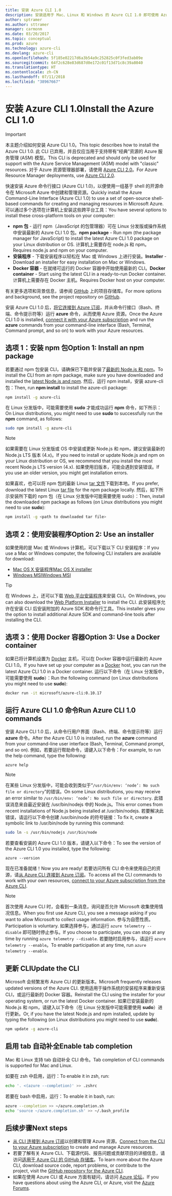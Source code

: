 ```yaml
---
title: 安装 Azure CLI 1.0
description: 安装适用于 Mac、Linux 和 Windows 的 Azure CLI 1.0 即可使用 Azure 服务
author: sptramer
ms.author: sttramer
manager: carmonm
ms.date: 03/20/2017
ms.topic: conceptual
ms.prod: azure
ms.technology: azure-cli
ms.devlang: azure-cli
ms.openlocfilehash: 5f185e02217d6a3b54a9c252825c0f3fed3ab09e
ms.sourcegitcommit: 64f2c628e83d687d0e172c01f13d71c8c39a8040
ms.translationtype: HT
ms.contentlocale: zh-CN
ms.lasthandoff: 07/11/2018
ms.locfileid: "38967667"
---
```

# <a name="install-the-azure-cli-10"></a><span data-ttu-id="b04bf-103">安装 Azure CLI 1.0</span><span class="sxs-lookup"><span data-stu-id="b04bf-103">Install the Azure CLI 1.0</span></span>

> [!IMPORTANT]
> <span data-ttu-id="b04bf-104">本主题介绍如何安装 Azure CLI 1.0。</span><span class="sxs-lookup"><span data-stu-id="b04bf-104">This topic describes how to install the Azure CLI 1.0.</span></span> <span data-ttu-id="b04bf-105">此 CLI 已弃用，并且仅应当用于支持带有“经典”资源的 Azure 服务管理 (ASM) 模型。</span><span class="sxs-lookup"><span data-stu-id="b04bf-105">This CLI is deprecated and should only be used for support with the Azure Service Management (ASM) model with "classic" resources.</span></span>
> <span data-ttu-id="b04bf-106">对于 Azure 资源管理器部署，请使用 [Azure CLI 2.0](/cli/azure)。</span><span class="sxs-lookup"><span data-stu-id="b04bf-106">For Azure Resource Manager deployments, use [Azure CLI 2.0](/cli/azure).</span></span>

<span data-ttu-id="b04bf-107">快速安装 Azure 命令行接口 (Azure CLI 1.0)，以便使用一组基于 shell 的开源命令在 Microsoft Azure 中创建和管理资源。</span><span class="sxs-lookup"><span data-stu-id="b04bf-107">Quickly install the Azure Command-Line Interface (Azure CLI 1.0) to use a set of open-source shell-based commands for creating and managing resources in Microsoft Azure.</span></span> <span data-ttu-id="b04bf-108">可以通过多个选项在计算机上安装这些跨平台工具：</span><span class="sxs-lookup"><span data-stu-id="b04bf-108">You have several options to install these cross-platform tools on your computer:</span></span>

* <span data-ttu-id="b04bf-109">**npm 包** - 运行 npm（JavaScript 的包管理器）可在 Linux 分发版或操作系统中安装最新的 Azure CLI 1.0 包。</span><span class="sxs-lookup"><span data-stu-id="b04bf-109">**npm package** - Run npm (the package manager for JavaScript) to install the latest Azure CLI 1.0 package on your Linux distribution or OS.</span></span> <span data-ttu-id="b04bf-110">计算机上需要存在 node.js 和 npm。</span><span class="sxs-lookup"><span data-stu-id="b04bf-110">Requires node.js and npm on your computer.</span></span>
* <span data-ttu-id="b04bf-111">**安装程序** - 下载安装程序以轻松在 Mac 或 Windows 上进行安装。</span><span class="sxs-lookup"><span data-stu-id="b04bf-111">**Installer** - Download an installer for easy installation on Mac or Windows.</span></span>
* <span data-ttu-id="b04bf-112">**Docker 容器** - 在就绪可运行的 Docker 容器中开始使用最新的 CLI。</span><span class="sxs-lookup"><span data-stu-id="b04bf-112">**Docker container** - Start using the latest CLI in a ready-to-run Docker container.</span></span> <span data-ttu-id="b04bf-113">计算机上需要存在 Docker 主机。</span><span class="sxs-lookup"><span data-stu-id="b04bf-113">Requires Docker host on your computer.</span></span>

<span data-ttu-id="b04bf-114">有关更多选项和背景信息，请参阅 [GitHub](https://github.com/azure/azure-xplat-cli) 上的项目存储库。</span><span class="sxs-lookup"><span data-stu-id="b04bf-114">For more options and background, see the project repository on [GitHub](https://github.com/azure/azure-xplat-cli).</span></span>

<span data-ttu-id="b04bf-115">安装 Azure CLI 1.0 后，[将它连接到 Azure 订阅](/cli/azure/authenticate-azure-cli)，并从命令行接口（Bash、终端、命令提示符等）运行 **azure** 命令，从而使用 Azure 资源。</span><span class="sxs-lookup"><span data-stu-id="b04bf-115">Once the Azure CLI 1.0 is installed, [connect it with your Azure subscription](/cli/azure/authenticate-azure-cli) and run the **azure** commands from your command-line interface (Bash, Terminal, Command prompt, and so on) to work with your Azure resources.</span></span>

## <a name="option-1-install-an-npm-package"></a><span data-ttu-id="b04bf-116">选项 1：安装 npm 包</span><span class="sxs-lookup"><span data-stu-id="b04bf-116">Option 1: Install an npm package</span></span>

<span data-ttu-id="b04bf-117">若要通过 npm 包安装 CLI，请确保已下载并安装了[最新的 Node.js 和 npm](https://nodejs.org/en/download/package-manager/)。</span><span class="sxs-lookup"><span data-stu-id="b04bf-117">To install the CLI from an npm package, make sure you have downloaded and installed the [latest Node.js and npm](https://nodejs.org/en/download/package-manager/).</span></span> <span data-ttu-id="b04bf-118">然后，运行 npm install，安装 azure-cli 包：</span><span class="sxs-lookup"><span data-stu-id="b04bf-118">Then, run **npm install** to install the azure-cli package:</span></span>

```bash
npm install -g azure-cli
```

<span data-ttu-id="b04bf-119">在 Linux 分发版中，可能需要使用 **sudo** 才能成功运行 **npm** 命令，如下所示：</span><span class="sxs-lookup"><span data-stu-id="b04bf-119">On Linux distributions, you might need to use **sudo** to successfully run the **npm** command, as follows:</span></span>

```bash
sudo npm install -g azure-cli
```

> [!NOTE]
> <span data-ttu-id="b04bf-120">如果需要在 Linux 分发版或 OS 中安装或更新 Node.js 和 npm，建议安装最新的 Node.js LTS 版本 (4.x)。</span><span class="sxs-lookup"><span data-stu-id="b04bf-120">If you need to install or update Node.js and npm on your Linux distribution or OS, we recommend that you install the most recent Node.js LTS version (4.x).</span></span> <span data-ttu-id="b04bf-121">如果使用旧版本，可能会遇到安装错误。</span><span class="sxs-lookup"><span data-stu-id="b04bf-121">If you use an older version, you might get installation errors.</span></span>

<span data-ttu-id="b04bf-122">如果喜欢，也可以将 npm 包的最新 Linux [tar 文件][linux-installer]下载到本地。</span><span class="sxs-lookup"><span data-stu-id="b04bf-122">If you prefer, download the latest Linux [tar file][linux-installer] for the npm package locally.</span></span> <span data-ttu-id="b04bf-123">然后，如下所示安装所下载的 npm 包（在 Linux 分发版中可能需要使用 sudo）：</span><span class="sxs-lookup"><span data-stu-id="b04bf-123">Then, install the downloaded npm package as follows (on Linux distributions you might need to use **sudo**):</span></span>

```bash
npm install -g <path to downloaded tar file>
```

## <a name="option-2-use-an-installer"></a><span data-ttu-id="b04bf-124">选项 2：使用安装程序</span><span class="sxs-lookup"><span data-stu-id="b04bf-124">Option 2: Use an installer</span></span>

<span data-ttu-id="b04bf-125">如果使用的是 Mac 或 Windows 计算机，可以下载以下 CLI 安装程序：</span><span class="sxs-lookup"><span data-stu-id="b04bf-125">If you use a Mac or Windows computer, the following CLI installers are available for download:</span></span>

* <span data-ttu-id="b04bf-126">[Mac OS X 安装程序][mac-installer]</span><span class="sxs-lookup"><span data-stu-id="b04bf-126">[Mac OS X installer][mac-installer]</span></span>
* <span data-ttu-id="b04bf-127">[Windows MSI][windows-installer]</span><span class="sxs-lookup"><span data-stu-id="b04bf-127">[Windows MSI][windows-installer]</span></span>

> [!TIP]
> <span data-ttu-id="b04bf-128">在 Windows 上，还可以下载 [Web 平台安装程序](https://go.microsoft.com/?linkid=9828653)来安装 CLI。</span><span class="sxs-lookup"><span data-stu-id="b04bf-128">On Windows, you can also download the [Web Platform Installer](https://go.microsoft.com/?linkid=9828653) to install the CLI.</span></span> <span data-ttu-id="b04bf-129">此安装程序允许在安装 CLI 后安装附加的 Azure SDK 和命令行工具。</span><span class="sxs-lookup"><span data-stu-id="b04bf-129">This installer gives you the option to install additional Azure SDK and command-line tools after installing the CLI.</span></span>

## <a name="option-3-use-a-docker-container"></a><span data-ttu-id="b04bf-130">选项 3：使用 Docker 容器</span><span class="sxs-lookup"><span data-stu-id="b04bf-130">Option 3: Use a Docker container</span></span>

<span data-ttu-id="b04bf-131">如果已将计算机设置为 [Docker](https://docs.docker.com/engine/understanding-docker/) 主机，可以在 Docker 容器中运行最新的 Azure CLI 1.0。</span><span class="sxs-lookup"><span data-stu-id="b04bf-131">If you have set up your computer as a [Docker](https://docs.docker.com/engine/understanding-docker/) host, you can run the latest Azure CLI 1.0 in a Docker container.</span></span> <span data-ttu-id="b04bf-132">运行以下命令（在 Linux 分发版中，可能需要使用 **sudo**）：</span><span class="sxs-lookup"><span data-stu-id="b04bf-132">Run the following command (on Linux distributions you might need to use **sudo**):</span></span>

```bash
docker run -it microsoft/azure-cli:0.10.17
```

## <a name="run-azure-cli-10-commands"></a><span data-ttu-id="b04bf-133">运行 Azure CLI 1.0 命令</span><span class="sxs-lookup"><span data-stu-id="b04bf-133">Run Azure CLI 1.0 commands</span></span>

<span data-ttu-id="b04bf-134">安装 Azure CLI 1.0 后，从命令行用户界面（Bash、终端、命令提示符等）运行 **azure** 命令。</span><span class="sxs-lookup"><span data-stu-id="b04bf-134">After the Azure CLI 1.0 is installed, run the **azure** command from your command-line user interface (Bash, Terminal, Command prompt, and so on).</span></span> <span data-ttu-id="b04bf-135">例如，若要运行帮助命令，请键入以下命令：</span><span class="sxs-lookup"><span data-stu-id="b04bf-135">For example, to run the help command, type the following:</span></span>

```azurecli
azure help
```

> [!NOTE]
> <span data-ttu-id="b04bf-136">在某些 Linux 分发版中，可能会收到类似于“`/usr/bin/env: ‘node’: No such file or directory`”的错误。</span><span class="sxs-lookup"><span data-stu-id="b04bf-136">On some Linux distributions, you may receive an error similar to `/usr/bin/env: ‘node’: No such file or directory`.</span></span> <span data-ttu-id="b04bf-137">此错误消息来自最近安装在 /usr/bin/nodejs 中的 Node.js。</span><span class="sxs-lookup"><span data-stu-id="b04bf-137">This error comes from recent installations of Node.js being installed at /usr/bin/nodejs.</span></span> <span data-ttu-id="b04bf-138">若要解决此错误，请运行以下命令创建 /usr/bin/node 的符号链接：</span><span class="sxs-lookup"><span data-stu-id="b04bf-138">To fix it, create a symbolic link to /usr/bin/node by running this command:</span></span>

```bash
sudo ln -s /usr/bin/nodejs /usr/bin/node
```

<span data-ttu-id="b04bf-139">若要查看安装的 Azure CLI 1.0 版本，请键入以下命令：</span><span class="sxs-lookup"><span data-stu-id="b04bf-139">To see the version of the Azure CLI 1.0 you installed, type the following:</span></span>

```azurecli
azure --version
```

<span data-ttu-id="b04bf-140">现在已准备就绪！</span><span class="sxs-lookup"><span data-stu-id="b04bf-140">Now you are ready!</span></span> <span data-ttu-id="b04bf-141">若要访问所有 CLI 命令来使用自己的资源，请[从 Azure CLI 连接到 Azure 订阅](/cli/azure/authenticate-azure-cli)。</span><span class="sxs-lookup"><span data-stu-id="b04bf-141">To access all the CLI commands to work with your own resources, [connect to your Azure subscription from the Azure CLI](/cli/azure/authenticate-azure-cli).</span></span>

> [!NOTE]
> <span data-ttu-id="b04bf-142">首次使用 Azure CLI 时，会看到一条消息，询问是否允许 Microsoft 收集使用情况信息。</span><span class="sxs-lookup"><span data-stu-id="b04bf-142">When you first use Azure CLI, you see a message asking if you want to allow Microsoft to collect usage information.</span></span> <span data-ttu-id="b04bf-143">参与为自愿性质。</span><span class="sxs-lookup"><span data-stu-id="b04bf-143">Participation is voluntary.</span></span> <span data-ttu-id="b04bf-144">如果选择参与，通过运行 `azure telemetry --disable` 即可随时停止参与。</span><span class="sxs-lookup"><span data-stu-id="b04bf-144">If you choose to participate, you can stop at any time by running `azure telemetry --disable`.</span></span> <span data-ttu-id="b04bf-145">若要随时启用参与，请运行 `azure telemetry --enable`。</span><span class="sxs-lookup"><span data-stu-id="b04bf-145">To enable participation at any time, run `azure telemetry --enable`.</span></span>

## <a name="update-the-cli"></a><span data-ttu-id="b04bf-146">更新 CLI</span><span class="sxs-lookup"><span data-stu-id="b04bf-146">Update the CLI</span></span>

<span data-ttu-id="b04bf-147">Microsoft 会频繁发布 Azure CLI 的更新版本。</span><span class="sxs-lookup"><span data-stu-id="b04bf-147">Microsoft frequently releases updated versions of the Azure CLI.</span></span> <span data-ttu-id="b04bf-148">使用适用于操作系统的安装程序来重新安装 CLI，或运行最新的 Docker 容器。</span><span class="sxs-lookup"><span data-stu-id="b04bf-148">Reinstall the CLI using the installer for your operating system, or run the latest Docker container.</span></span> <span data-ttu-id="b04bf-149">如果已安装最新的 Node.js 和 npm，请键入以下命令（在 Linux 分发版中可能需要使用 **sudo**）进行更新。</span><span class="sxs-lookup"><span data-stu-id="b04bf-149">Or, if you have the latest Node.js and npm installed, update by typing the following (on Linux distributions you might need to use **sudo**).</span></span>

```bash
npm update -g azure-cli
```

## <a name="enable-tab-completion"></a><span data-ttu-id="b04bf-150">启用 tab 自动补全</span><span class="sxs-lookup"><span data-stu-id="b04bf-150">Enable tab completion</span></span>

<span data-ttu-id="b04bf-151">Mac 和 Linux 支持 tab 自动补全 CLI 命令。</span><span class="sxs-lookup"><span data-stu-id="b04bf-151">Tab completion of CLI commands is supported for Mac and Linux.</span></span>

<span data-ttu-id="b04bf-152">如要在 zsh 中启用，运行：</span><span class="sxs-lookup"><span data-stu-id="b04bf-152">To enable it in zsh, run:</span></span>

```bash
echo '. <(azure --completion)' >> .zshrc
```

<span data-ttu-id="b04bf-153">若要在 bash 中启用，运行：</span><span class="sxs-lookup"><span data-stu-id="b04bf-153">To enable it in bash, run:</span></span>

```bash
azure --completion >> ~/azure.completion.sh
echo 'source ~/azure.completion.sh' >> ~/.bash_profile
```

## <a name="next-steps"></a><span data-ttu-id="b04bf-154">后续步骤</span><span class="sxs-lookup"><span data-stu-id="b04bf-154">Next steps</span></span>

* <span data-ttu-id="b04bf-155">[从 CLI 连接到 Azure 订阅](/cli/azure/authenticate-azure-cli)以创建和管理 Azure 资源。</span><span class="sxs-lookup"><span data-stu-id="b04bf-155">[Connect from the CLI to your Azure subscription](/cli/azure/authenticate-azure-cli) to create and manage Azure resources.</span></span>
* <span data-ttu-id="b04bf-156">若要了解有关 Azure CLI、下载源代码、报告问题或贡献项目的详细信息，请访问[适用于 Azure CLI 的 GitHub 存储库](https://github.com/azure/azure-xplat-cli)。</span><span class="sxs-lookup"><span data-stu-id="b04bf-156">To learn more about the Azure CLI, download source code, report problems, or contribute to the project, visit the [GitHub repository for the Azure CLI](https://github.com/azure/azure-xplat-cli).</span></span>
* <span data-ttu-id="b04bf-157">如果在使用 Azure CLI 或 Azure 方面有疑问，请访问 [Azure 论坛](https://social.msdn.microsoft.com/Forums/en-US/home?forum=azurescripting)。</span><span class="sxs-lookup"><span data-stu-id="b04bf-157">If you have questions about using the Azure CLI, or Azure, visit the [Azure Forums](https://social.msdn.microsoft.com/Forums/en-US/home?forum=azurescripting).</span></span>

[mac-installer]: http://aka.ms/mac-azure-cli
[windows-installer]: http://aka.ms/webpi-azure-cli
[linux-installer]: http://aka.ms/linux-azure-cli
[cliasm]: /cli/azure/get-started-with-az-cli2
[cliarm]: ./virtual-machines/azure-cli-arm-commands.md
